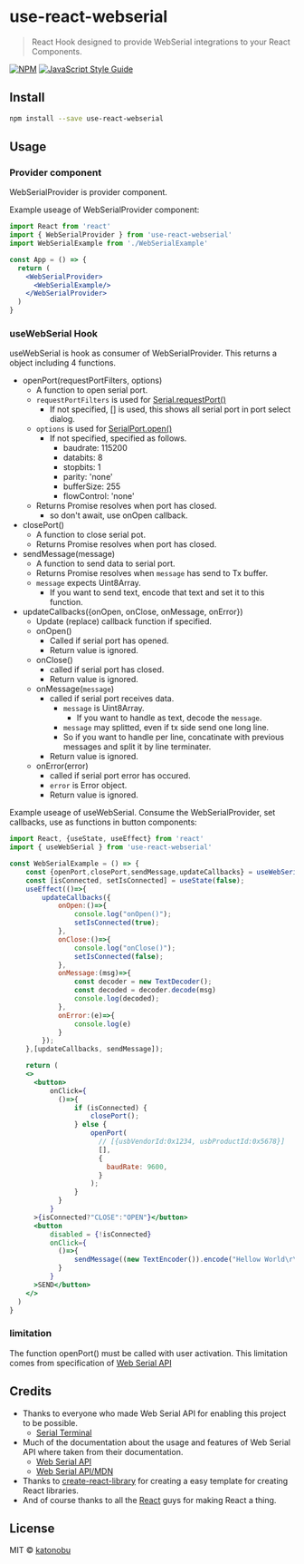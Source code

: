 # use-react-webserial

> React Hook designed to provide WebSerial integrations to your React Components.

[![NPM](https://img.shields.io/npm/v/use-react-webserial.svg)](https://www.npmjs.com/package/use-react-webserial) [![JavaScript Style Guide](https://img.shields.io/badge/code_style-standard-brightgreen.svg)](https://standardjs.com)

## Install

```bash
npm install --save use-react-webserial
```

## Usage

### Provider component
WebSerialProvider is provider component.

Example useage of WebSerialProvider component:

```jsx
import React from 'react'
import { WebSerialProvider } from 'use-react-webserial'
import WebSerialExample from './WebSerialExample'

const App = () => {
  return (
    <WebSerialProvider>
      <WebSerialExample/>
    </WebSerialProvider>
  )
}
```

### useWebSerial Hook

useWebSerial is hook as consumer of WebSerialProvider.
This returns a object including 4 functions.
- openPort(requestPortFilters, options)
  - A function to open serial port.
  - `requestPortFilters` is used for [Serial.requestPort()](https://developer.mozilla.org/en-US/docs/Web/API/Serial/requestPort)
    - If not specified, [] is used, this shows all serial port in port select dialog.
  - `options` is used for [SerialPort.open()](https://developer.mozilla.org/en-US/docs/Web/API/SerialPort/open)
    - If not specified, specified as follows.
      - baudrate: 115200
      - databits: 8
      - stopbits: 1
      - parity: 'none'
      - bufferSize: 255
      - flowControl: 'none'
  - Returns Promise resolves when port has closed.
    - so don't await, use onOpen callback.
- closePort()
  - A function to close serial pot.
  - Returns Promise resolves when port has closed.
- sendMessage(message)
  - A function to send data to serial port.
  - Returns Promise resolves when `message` has send to Tx buffer.
  - `message` expects Uint8Array.
    - If you want to send text, encode that text and set it to this function.
- updateCallbacks({onOpen, onClose, onMessage, onError})
  - Update (replace) callback function if specified.
  - onOpen()
    - Called if serial port has opened.
    - Return value is ignored.
  - onClose()
    - called if serial port has closed.
    - Return value is ignored.
  - onMessage(`message`)
    - called if serial port receives data.
      - `message` is Uint8Array.
        - If you want to handle as text, decode the `message`.
      - `message` may splitted, even if tx side send one long line.
      - So if you want to handle per line, concatinate with previous messages and split it by line terminater.
    - Return value is ignored.
  - onError(error)
    - called if serial port error has occured.
    - `error` is Error object.
    - Return value is ignored.

Example useage of useWebSerial.
Consume the WebSerialProvider, set callbacks, use as functions in button components:
```jsx
import React, {useState, useEffect} from 'react'
import { useWebSerial } from 'use-react-webserial'

const WebSerialExample = () => {
    const {openPort,closePort,sendMessage,updateCallbacks} = useWebSerial();
    const [isConnected, setIsConnected] = useState(false);
    useEffect(()=>{
        updateCallbacks({
            onOpen:()=>{
                console.log("onOpen()");
                setIsConnected(true);
            },
            onClose:()=>{
                console.log("onClose()");
                setIsConnected(false);
            },
            onMessage:(msg)=>{
                const decoder = new TextDecoder();
                const decoded = decoder.decode(msg)
                console.log(decoded);
            },
            onError:(e)=>{
                console.log(e)
            }
        });
    },[updateCallbacks, sendMessage]);

    return (
    <>
      <button>
          onClick={
            ()=>{
                if (isConnected) {
                    closePort();
                } else {
                    openPort(
                      // [{usbVendorId:0x1234, usbProductId:0x5678}]
                      [],
                      {
                        baudRate: 9600,
                      }
                    );
                }
            }
          }
      >{isConnected?"CLOSE":"OPEN"}</button>
      <button
          disabled = {!isConnected}
          onClick={
            ()=>{
                sendMessage((new TextEncoder()).encode("Hellow World\r\n"))
            }
          }
      >SEND</button>
    </>    
  )
}
```

### limitation
The function openPort() must be called with user activation.
This limitation comes from specification of [Web Serial API](https://wicg.github.io/serial/#security)

## Credits
- Thanks to everyone who made Web Serial API for enabling this project to be possible.
  - [Serial Terminal](https://github.com/GoogleChromeLabs/serial-terminal)
- Much of the documentation about the usage and features of Web Serial API where taken from their documentation.
  - [Web Serial API](https://wicg.github.io/serial/)
  - [Web Serial API/MDN](https://developer.mozilla.org/en-US/docs/Web/API/Web_Serial_API)
- Thanks to [create-react-library](https://github.com/transitive-bullshit/create-react-library) for creating a easy template for creating React libraries.
- And of course thanks to all the [React](https://reactjs.org/) guys for making React a thing.

## License

MIT © [katonobu](https://github.com/katonobu)

